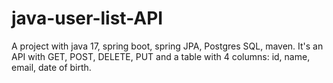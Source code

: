 # java-user-list-API
A project with java 17, spring boot, spring JPA, Postgres SQL, maven. It's an API with GET, POST, DELETE, PUT and a table with 4 columns: id, name, email, date of birth.
